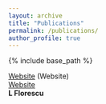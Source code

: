 ```yaml
---
layout: archive
title: "Publications"
permalink: /publications/
author_profile: true
---
```


{% include base_path %}


[Website](https://arxiv.org/pdf/2006.10742)
(Website)  
[Website](https://sites.google.com/view/deepbisim4control)\
**L Florescu**

